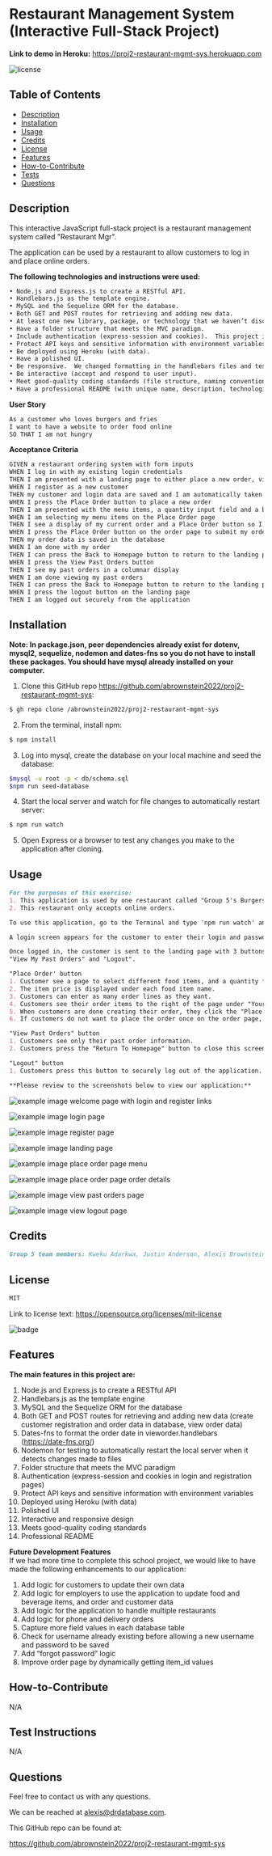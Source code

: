 # Restaurant Management System (Interactive Full-Stack Project)

**Link to demo in Heroku:**
https://proj2-restaurant-mgmt-sys.herokuapp.com

![license](https://img.shields.io/badge/license-MIT-black)

## Table of Contents

- [Description](#description)
- [Installation](#installation)
- [Usage](#usage)
- [Credits](#credits)
- [License](#license)
- [Features](#features)
- [How-to-Contribute](#how-to-contribute)
- [Tests](#test-instructions)
- [Questions](#questions)

## Description

<!-- this is `inline-code` here -->

This interactive JavaScript full-stack project is a restaurant management system called "Restaurant Mgr". 

The application can be used by a restaurant to allow customers to log in and place online orders.

**The following technologies and instructions were used:**

```md
• Node.js and Express.js to create a RESTful API.
• Handlebars.js as the template engine.
• MySQL and the Sequelize ORM for the database.
• Both GET and POST routes for retrieving and adding new data.
• At least one new library, package, or technology that we haven’t discussed in class.  This project uses dates-fns to format the order date in vieworder.handlebars (https://date-fns.org/).  We also used Nodemon for testing to automatically restart the local server when it detects changes made to files.
• Have a folder structure that meets the MVC paradigm.
• Include authentication (express-session and cookies).  This project includes register and login pages for customers to login to place online orders from our restaurant "Group 5's Burgers and Fries".
• Protect API keys and sensitive information with environment variables.
• Be deployed using Heroku (with data).
• Have a polished UI.
• Be responsive.  We changed formatting in the handlebars files and tested to ensure the design works on smaller screens, like mobile devices.
• Be interactive (accept and respond to user input).
• Meet good-quality coding standards (file structure, naming conventions, follows best practices for class/id naming conventions, indentation, quality comments, etc).
• Have a professional README (with unique name, description, technologies used, screenshot, and link to deployed application).

```

**User Story**  

```md
As a customer who loves burgers and fries
I want to have a website to order food online
SO THAT I am not hungry
``` 

**Acceptance Criteria**

```md
GIVEN a restaurant ordering system with form inputs
WHEN I log in with my existing login credentials
THEN I am presented with a landing page to either place a new order, view my past orders or logout
WHEN I register as a new customer 
THEN my customer and login data are saved and I am automatically taken to the landing page
WHEN I press the Place Order button to place a new order
THEN I am presented with the menu items, a quantity input field and a button to add amy item to my order
WHEN I am selecting my menu items on the Place Order page
THEN I see a display of my current order and a Place Order button so I can place my order when I am ready 
WHEN I press the Place Order button on the order page to submit my order
THEN my order data is saved in the database
WHEN I am done with my order
THEN I can press the Back to Homepage button to return to the landing page
WHEN I press the View Past Orders button
THEN I see my past orders in a columnar display
WHEN I am done viewing my past orders
THEN I can press the Back to Homepage button to return to the landing page
WHEN I press the logout button on the landing page
THEN I am logged out securely from the application
```

## Installation
<!-- audience is other developers -->
**Note: In package.json, peer dependencies already exist for dotenv, mysql2, sequelize, nodemon and dates-fns so you do not have to install these packages. You should have mysql already installed on your computer.**

1. Clone this GitHub repo https://github.com/abrownstein2022/proj2-restaurant-mgmt-sys:
<!-- Check out the gh cli tool from github -->
```bash
$ gh repo clone /abrownstein2022/proj2-restaurant-mgmt-sys
```
2. From the terminal, install npm:

```bash
$ npm install
```

3. Log into mysql, create the database on your local machine and seed the database:

```bash
$mysql -u root -p < db/schema.sql
$npm run seed-database
```

<!-- [] implies user input 
 mysql> restaurant_mgr < C:\[filename].sql
-->

4. Start the local server and watch for file changes to automatically restart server:
```bash
$ npm run watch 
```

5. Open Express or a browser to test any changes you make to the application after cloning.

## Usage

```md
For the purposes of this exercise:
1. This application is used by one restaurant called "Group 5's Burgers and Fries".
2. This restaurant only accepts online orders.

To use this application, go to the Terminal and type 'npm run watch' and press enter.

A login screen appears for the customer to enter their login and password, or register as a new customer.  

Once logged in, the customer is sent to the landing page with 3 buttons: "Place Order",
"View My Past Orders" and "Logout".  

"Place Order' button
1. Customer see a page to select different food items, and a quantity for each item. 
2. The item price is displayed under each food item name.    
3. Customers can enter as many order lines as they want.
4. Customers see their order items to the right of the page under "Your Order" and a total order cost.
5. When customers are done creating their order, they click the "Place Order" button, and their order data is created in the database, and they are automatically sent to the "View Past Orders" page.
6. If customers do not want to place the order once on the order page, they can press the "Back To Homepage" button to close this screen and return to the landing page.

"View Past Orders" button
1. Customers see only their past order information.
2. Customers press the "Return To Homepage" button to close this screen and return to the landing page.

"Logout" button
1. Customers press this button to securely log out of the application.

**Please review to the screenshots below to view our application:**
```
![example image welcome page with login and register links](./public/images/welcome-page.jpg)

![example image login page](./public/images/login-page.jpg)

![example image register page](./public/images/register-page.jpg)

![example image landing page](./public/images/landing-page.jpg)

![example image place order page menu](./public/images/place-order-page.jpg)

![example image place order page order details](./public/images/tobedone.jpg)

![example image view past orders page](./public/images/view-orders-page.jpg)

![example image view logout page](./public/images/logout-page.jpg)

## Credits

```md
Group 5 team members: Kweku Adarkwa, Justin Anderson, Alexis Brownstein, Ryan Dong, Luana Paredes, bootcamp instructor, TAs and bootcamp tutor: Phil, and Wyzant tutor: Mike
```

## License

 ```md
 MIT 
```

Link to license text:
https://opensource.org/licenses/mit-license


![badge](https://img.shields.io/badge/license-mit-black)


## Features

<!-- 
# h1
###### h6
**bold**
*italic*
_underline_

| key | value |
|-|-|
| name | 'bob' |


- list
- items

1. numberd
1. list
1. all ones - auttomatic numbering
Feattures for *future* development
 -->
**The main features in this project are:**<br>
1. Node.js and Express.js to create a RESTful API
1. Handlebars.js as the template engine
1. MySQL and the Sequelize ORM for the database
1. Both GET and POST routes for retrieving and adding new data (create customer registration and order data in database, view order data)
1. Dates-fns to format the order date in vieworder.handlebars (https://date-fns.org/)
1. Nodemon for testing to automatically restart the local server when it detects changes made to files
1. Folder structure that meets the MVC paradigm
1. Authentication (express-session and cookies in login and registration pages)
1. Protect API keys and sensitive information with environment variables
1. Deployed using Heroku (with data)
1. Polished UI
1. Interactive and responsive design
1. Meets good-quality coding standards 
1. Professional README

**Future Development Features**<br>
If we had more time to complete this school project, we would like to have made the following enhancements to our application:

1. Add logic for customers to update their own data
1. Add logic for employers to use the application to update food and beverage items, and order and customer data
1. Add logic for the application to handle multiple restaurants
1. Add logic for phone and delivery orders
1. Capture more field values in each database table
1. Check for username already existing before allowing a new username and password to be saved
1. Add “forgot password” logic
1. Improve order page by dynamically getting item_id values


## How-to-Contribute

N/A

## Test Instructions

N/A

## Questions

Feel free to contact us with any questions.

We can be reached at alexis@drdatabase.com.

This GitHub repo can be found at:
  
https://github.com/abrownstein2022/proj2-restaurant-mgmt-sys
 
